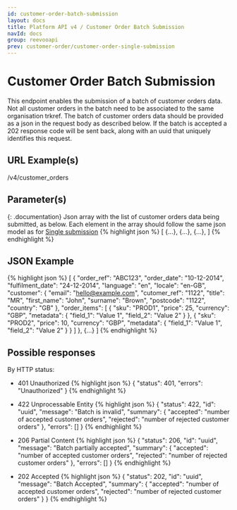 ```yaml
---
id: customer-order-batch-submission
layout: docs
title: Platform API v4 / Customer Order Batch Submission
navId: docs
group: reevooapi
prev: customer-order/customer-order-single-submission
---
```


# Customer Order Batch Submission
This endpoint enables the submission of a batch of customer orders data. Not all customer orders in the batch need to be associated to the same organisation trkref.
The batch of customer orders data should be provided as a json in the request body as described below.
If the batch is accepted a 202 response code will be sent back, along with an uuid that uniquely identifies this request.

## URL Example(s)
/v4/customer_orders

## Parameter(s)

{: .documentation}
Json array with the list of customer orders data being submitted, as below. Each element in the array should follow the same json model as for [Single submission](/docs/reevooapi/customer-order/customer-order-single-submission/#attributes)
{% highlight json %}
[
  {...},
  {...},
  {...},
]
{% endhighlight %}

## JSON Example
{% highlight json %}
[
  {
    "order_ref": "ABC123",
    "order_date": "10-12-2014",
    "fulfilment_date": "24-12-2014",
    "language": "en",
    "locale": "en-GB",
    "customer": {
      "email": "hello@example.com",
      "cutomer_ref": "1122",
      "title": "MR",
      "first_name": "John",
      "surname": "Brown",
      "postcode": "1122",
      "country": "GB"
    },
    "order_items": [
      {
        "sku": "PROD1",
        "price": 25,
        "currency": "GBP",
        "metadata": {
          "field_1": "Value 1",
          "field_2": "Value 2"
        }
      },
      {
        "sku": "PROD2",
        "price": 10,
        "currency": "GBP",
        "metadata": {
          "field_1": "Value 1",
          "field_2": "Value 2"
        }
      }
    ]
  },
  {...}
]
{% endhighlight %}

## Possible responses

By HTTP status:

* 401 Unauthorized
{% highlight json %}
{
  "status": 401, 
  "errors": "Unauthorized"
}
{% endhighlight %}

* 422 Unprocessable Entity
{% highlight json %}
{
  "status": 422,
  "id": "uuid",
  "message": "Batch is invalid",
  "summary": 
    { 
      "accepted": "number of accepted customer orders",
      "rejected": "number of rejected customer orders"
    }, 
  "errors": []
}
{% endhighlight %}

* 206 Partial Content
{% highlight json %}
{
  "status": 206,
  "id": "uuid",
  "message": "Batch partially accepted",
  "summary": 
    { 
      "accepted": "number of accepted customer orders",
      "rejected": "number of rejected customer orders"
    },
  "errors": []
}
{% endhighlight %}

* 202 Accepted
{% highlight json %}
{
  "status": 202,
  "id": "uuid",
  "message": "Batch Accepted",
  "summary": 
    { 
      "accepted": "number of accepted customer orders",
      "rejected": "number of rejected customer orders"
    }
}
{% endhighlight %}
